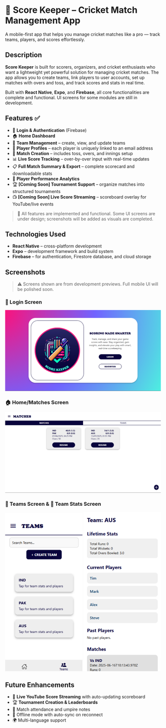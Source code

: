 # 🏏 Score Keeper – Cricket Match Management App

A mobile-first app that helps you manage cricket matches like a pro — track teams, players, and scores effortlessly.

## Description

**Score Keeper** is built for scorers, organizers, and cricket enthusiasts who want a lightweight yet powerful solution for managing cricket matches. The app allows you to create teams, link players to user accounts, set up matches with overs and toss, and track scores and stats in real time.

Built with **React Native**, **Expo**, and **Firebase**, all core functionalities are complete and functional. UI screens for some modules are still in development.

## Features ✅

- 🔐 **Login & Authentication** (Firebase)
- 🏠 **Home Dashboard**
- 👥 **Team Management** – create, view, and update teams
- 🧑 **Player Profiles** – each player is uniquely linked to an email address
- 🏏 **Match Creation** – includes toss, overs, and innings setup
- 📊 **Live Score Tracking** – over-by-over input with real-time updates
- 📋 **Full Match Summary & Export** – complete scorecard and downloadable stats
- 🧮 **Player Performance Analytics**
- 🏆 **[Coming Soon] Tournament Support** – organize matches into structured tournaments
- 📺 **[Coming Soon] Live Score Streaming** – scoreboard overlay for YouTube/live events

> 🔧 All features are implemented and functional. Some UI screens are under design; screenshots will be added as visuals are completed.

## Technologies Used

- **React Native** – cross-platform development
- **Expo** – development framework and build system
- **Firebase** – for authentication, Firestore database, and cloud storage

## Screenshots

> ⚠ Screens shown are from development previews. Full mobile UI will be polished soon.

### 🔐 Login Screen  
![Login](Screenshots/ScreenShot_3.png)

### 🏠 Home/Matches Screen  
![Home](Screenshots/ScreenShot_4.png)

### 👥 Teams Screen & 🧑 Team Stats Screen
<p float="left">
  <img src="Screenshots/ScreenShot_7.png" width="250" />
  <img src="Screenshots/ScreenShot_8.png" width="250" />
</p>

<!-- Match UI and stats screen images to be added later -->

## Future Enhancements

- 🎥 **Live YouTube Score Streaming** with auto-updating scoreboard
- 🏆 **Tournament Creation & Leaderboards**
- 🧾 Match attendance and umpire notes
- 📱 Offline mode with auto-sync on reconnect
- 🌍 Multi-language support
